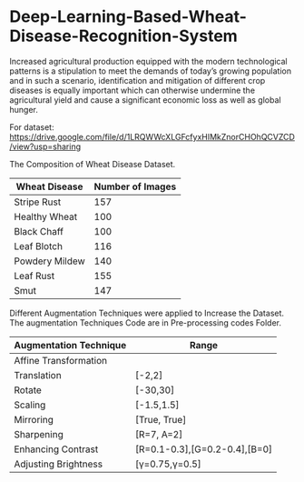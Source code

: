 # Deep-Learning-Based-Wheat-Disease-Recognition-System
Increased agricultural production equipped with the modern technological patterns is a stipulation to meet the demands of today’s growing population and in such a scenario, identification and mitigation of different crop diseases is equally important which can otherwise undermine the agricultural yield and cause a significant economic loss as well as global hunger.

For dataset:
https://drive.google.com/file/d/1LRQWWcXLGFcfyxHIMkZnorCHOhQCVZCD/view?usp=sharing

The Composition of Wheat Disease Dataset.

| Wheat Disease  | Number of Images |
|----------------|------------------|
| Stripe Rust    | 157              |
| Healthy Wheat  | 100              |
| Black Chaff    | 100              |
| Leaf Blotch    | 116              |
| Powdery Mildew | 140              |
| Leaf Rust      | 155              |
| Smut           | 147              |

Different Augmentation Techniques were applied to Increase the Dataset. The augmentation Techniques Code are in Pre-processing codes Folder.

| Augmentation Technique | Range                         |
|------------------------|-------------------------------|
|  Affine Transformation |                               |
| Translation            | [-2,2]                        |
| Rotate                 | [-30,30]                      |
| Scaling                | [-1.5,1.5]                    |
| Mirroring              | [True, True]                  |
| Sharpening             | [R=7, A=2]                    |
| Enhancing Contrast     | [R=0.1-0.3],[G=0.2-0.4],[B=0] |
| Adjusting Brightness   | [γ=0.75,γ=0.5]                |
